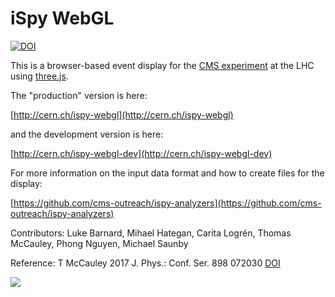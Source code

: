 iSpy WebGL
==========

[![DOI](https://zenodo.org/badge/27218260.svg)](https://zenodo.org/badge/latestdoi/27218260)

This is a browser-based event display for the <a href="http://cern.ch/cms" target="_blank">CMS experiment</a> at the LHC using [three.js](https://threejs.org/).

The "production" version is here:

[http://cern.ch/ispy-webgl](http://cern.ch/ispy-webgl)

and the development version is here:

[http://cern.ch/ispy-webgl-dev](http://cern.ch/ispy-webgl-dev)

For more information on the input data format and how to create files for the display:

[https://github.com/cms-outreach/ispy-analyzers](https://github.com/cms-outreach/ispy-analyzers)

Contributors: Luke Barnard, Mihael Hategan, Carita Logrén, Thomas McCauley, Phong Nguyen, Michael Saunby

Reference: T McCauley 2017 J. Phys.: Conf. Ser. 898 072030 <a target="_blank" href="https://doi.org/10.1088/1742-6596/898/7/072030">DOI</a> 

<img src="https://github.com/cms-outreach/ispy-webgl/blob/master/graphics/ispy-webgl-screenshot-0.9.6.png"></img>
